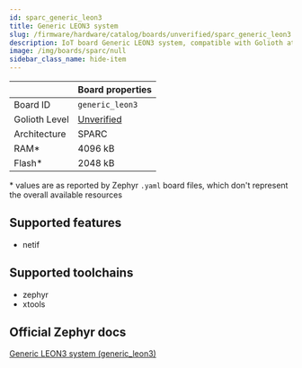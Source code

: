 ```yaml
---
id: sparc_generic_leon3
title: Generic LEON3 system
slug: /firmware/hardware/catalog/boards/unverified/sparc_generic_leon3
description: IoT board Generic LEON3 system, compatible with Golioth at unverified level.
image: /img/boards/sparc/null
sidebar_class_name: hide-item
---
```


[//]: # (This is an auto-generated file, do not edit! Changes to it will be lost upon re-generation)



|                | Board properties     |
| -------------  | -------------------- |
| Board ID       | `generic_leon3` |
| Golioth Level  | [Unverified](/firmware/hardware#unverified-boards) |
| Architecture   | SPARC |
| RAM*           | 4096 kB |
| Flash*         | 2048 kB |

\* values are as reported by Zephyr `.yaml` board files, which don't represent the overall available resources



## Supported features

* netif

## Supported toolchains

* zephyr
* xtools

## Official Zephyr docs

[Generic LEON3 system (generic_leon3)](https://docs.zephyrproject.org/3.6.0/boards/sparc/generic_leon3/doc/index.html)
